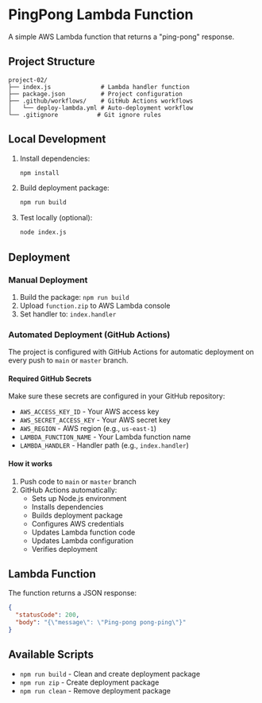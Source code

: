 # PingPong Lambda Function

A simple AWS Lambda function that returns a "ping-pong" response.

## Project Structure

```
project-02/
├── index.js              # Lambda handler function
├── package.json          # Project configuration
├── .github/workflows/    # GitHub Actions workflows
│   └── deploy-lambda.yml # Auto-deployment workflow
└── .gitignore           # Git ignore rules
```

## Local Development

1. Install dependencies:
   ```bash
   npm install
   ```

2. Build deployment package:
   ```bash
   npm run build
   ```

3. Test locally (optional):
   ```bash
   node index.js
   ```

## Deployment

### Manual Deployment
1. Build the package: `npm run build`
2. Upload `function.zip` to AWS Lambda console
3. Set handler to: `index.handler`

### Automated Deployment (GitHub Actions)
The project is configured with GitHub Actions for automatic deployment on every push to `main` or `master` branch.

#### Required GitHub Secrets
Make sure these secrets are configured in your GitHub repository:

- `AWS_ACCESS_KEY_ID` - Your AWS access key
- `AWS_SECRET_ACCESS_KEY` - Your AWS secret key
- `AWS_REGION` - AWS region (e.g., `us-east-1`)
- `LAMBDA_FUNCTION_NAME` - Your Lambda function name
- `LAMBDA_HANDLER` - Handler path (e.g., `index.handler`)

#### How it works
1. Push code to `main` or `master` branch
2. GitHub Actions automatically:
   - Sets up Node.js environment
   - Installs dependencies
   - Builds deployment package
   - Configures AWS credentials
   - Updates Lambda function code
   - Updates Lambda configuration
   - Verifies deployment

## Lambda Function

The function returns a JSON response:
```json
{
  "statusCode": 200,
  "body": "{\"message\": \"Ping-pong pong-ping\"}"
}
```

## Available Scripts

- `npm run build` - Clean and create deployment package
- `npm run zip` - Create deployment package
- `npm run clean` - Remove deployment package